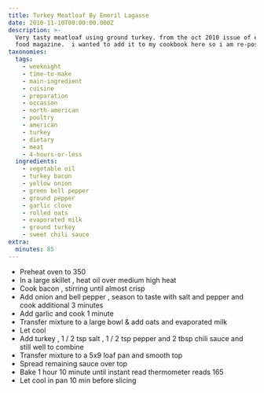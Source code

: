 ```yaml
---
title: Turkey Meatloaf By Emeril Lagasse
date: 2010-11-10T00:00:00.000Z
description: >-
  Very tasty meatloaf using ground turkey. from the oct 2010 issue of everyday
  food magazine.  i wanted to add it to my cookbook here so i am re-posting.
taxonomies:
  tags:
    - weeknight
    - time-to-make
    - main-ingredient
    - cuisine
    - preparation
    - occasion
    - north-american
    - poultry
    - american
    - turkey
    - dietary
    - meat
    - 4-hours-or-less
  ingredients:
    - vegetable oil
    - turkey bacon
    - yellow onion
    - green bell pepper
    - ground pepper
    - garlic clove
    - rolled oats
    - evaporated milk
    - ground turkey
    - sweet chili sauce
extra:
  minutes: 85
---
```

 - Preheat oven to 350
 - In a large skillet , heat oil over medium high heat
 - Cook bacon , stirring until almost crisp
 - Add onion and bell pepper , season to taste with salt and pepper and cook additional 3 minutes
 - Add garlic and cook 1 minute
 - Transfer mixture to a large bowl & add oats and evaporated milk
 - Let cool
 - Add turkey , 1 / 2 tsp salt , 1 / 2 tsp pepper and 2 tbsp chili sauce and still well to combine
 - Transfer mixture to a 5x9 loaf pan and smooth top
 - Spread remaining sauce over top
 - Bake 1 hour 10 minute until instant read thermometer reads 165
 - Let cool in pan 10 min before slicing
